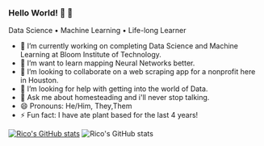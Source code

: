 ### Hello World! 👋 👋 

Data Science • Machine Learning • Life-long Learner

- 🔭 I’m currently working on completing Data Science and Machine Learning at Bloom Institute of Technology.
- 🌱 I’m want to learn mapping Neural Networks better.
- 👯 I’m looking to collaborate on a web scraping app for a nonprofit here in Houston.
- 🤔 I’m looking for help with getting into the world of Data.
- 💬 Ask me about homesteading and i'll never stop talking.
- 😄 Pronouns: He/Him, They,Them
- ⚡ Fun fact: I have ate plant based for the last 4 years!

[![Rico's GitHub stats](https://github-readme-stats.vercel.app/api?username=rodricobsanchez)](https://github.com/rodricobsanchez/github-readme-stats)
![Rico's GitHub stats](https://github-readme-stats.vercel.app/api?username=rodricobsanchez&show_icons=true&theme=radical)
